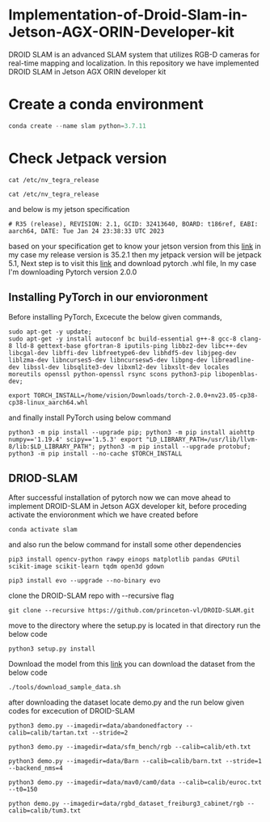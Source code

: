 # Implementation-of-Droid-Slam-in-Jetson-AGX-ORIN-Developer-kit
DROID SLAM is an advanced SLAM system that utilizes RGB-D cameras for real-time mapping and localization. In this repository we have implemented DROID SLAM in Jetson AGX ORIN developer kit

# Create a conda environment
```Python
conda create --name slam python=3.7.11
```

# Check Jetpack version
`cat /etc/nv_tegra_release`
```
cat /etc/nv_tegra_release
```

and below is my jetson specification


```# R35 (release), REVISION: 2.1, GCID: 32413640, BOARD: t186ref, EABI: aarch64, DATE: Tue Jan 24 23:38:33 UTC 2023```


based on your specification get to know your jetson version from this [link](https://www.stereolabs.com/blog/nvidia-jetson-l4t-and-jetpack-support/)
in my case my release version is 35.2.1 then my jetpack version will be jetpack 5.1, Next step is to visit this [link](https://elinux.org/Jetson_Zoo#PyTorch_.28Caffe2.29) and download pytorch .whl file, In my case I'm downloading Pytorch version 2.0.0

## Installing PyTorch in our envioronment


Before installing PyTorch, Excecute the below given commands,

```
sudo apt-get -y update; 
sudo apt-get -y install autoconf bc build-essential g++-8 gcc-8 clang-8 lld-8 gettext-base gfortran-8 iputils-ping libbz2-dev libc++-dev libcgal-dev libffi-dev libfreetype6-dev libhdf5-dev libjpeg-dev liblzma-dev libncurses5-dev libncursesw5-dev libpng-dev libreadline-dev libssl-dev libsqlite3-dev libxml2-dev libxslt-dev locales moreutils openssl python-openssl rsync scons python3-pip libopenblas-dev;
```
```
export TORCH_INSTALL=/home/vision/Downloads/torch-2.0.0+nv23.05-cp38-cp38-linux_aarch64.whl
```


and finally install PyTorch using below command
```
python3 -m pip install --upgrade pip; python3 -m pip install aiohttp numpy=='1.19.4' scipy=='1.5.3' export "LD_LIBRARY_PATH=/usr/lib/llvm-8/lib:$LD_LIBRARY_PATH"; python3 -m pip install --upgrade protobuf; python3 -m pip install --no-cache $TORCH_INSTALL
```
## DRIOD-SLAM
After successful installation of pytorch now we can move ahead to implement DROID-SLAM in Jetson AGX developer kit, before proceding activate the envioronment which we have created before
```
conda activate slam
```
and also run the below command for install some other dependencies
```
pip3 install opencv-python rawpy einops matplotlib pandas GPUtil scikit-image scikit-learn tqdm open3d gdown
```
```
pip3 install evo --upgrade --no-binary evo
```
clone the DROID-SLAM repo with --recursive flag
```
git clone --recursive https://github.com/princeton-vl/DROID-SLAM.git
```
move to the directory where the setup.py is located in that directory run the below code
```
python3 setup.py install
```
Download the model from this [link](https://drive.google.com/file/d/1PpqVt1H4maBa_GbPJp4NwxRsd9jk-elh/view)
you can download the dataset from the below code
```
./tools/download_sample_data.sh
```
after downloading the dataset locate demo.py and the run below given codes for excecution of DROID-SLAM
```
python3 demo.py --imagedir=data/abandonedfactory --calib=calib/tartan.txt --stride=2
```
```
python3 demo.py --imagedir=data/sfm_bench/rgb --calib=calib/eth.txt
```
```
python3 demo.py --imagedir=data/Barn --calib=calib/barn.txt --stride=1 --backend_nms=4
```
```
python3 demo.py --imagedir=data/mav0/cam0/data --calib=calib/euroc.txt --t0=150
```
```
python demo.py --imagedir=data/rgbd_dataset_freiburg3_cabinet/rgb --calib=calib/tum3.txt
```





